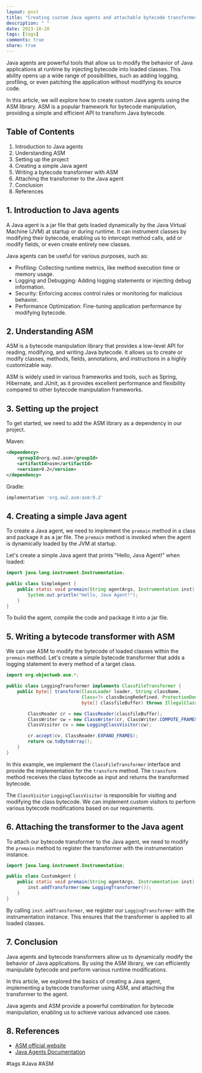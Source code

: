 ```yaml
---
layout: post
title: "Creating custom Java agents and attachable bytecode transformers with ASM Library"
description: " "
date: 2023-10-20
tags: [tags]
comments: true
share: true
---
```


Java agents are powerful tools that allow us to modify the behavior of Java applications at runtime by injecting bytecode into loaded classes. This ability opens up a wide range of possibilities, such as adding logging, profiling, or even patching the application without modifying its source code.

In this article, we will explore how to create custom Java agents using the ASM library. ASM is a popular framework for bytecode manipulation, providing a simple and efficient API to transform Java bytecode.

## Table of Contents
1. Introduction to Java agents
2. Understanding ASM
3. Setting up the project
4. Creating a simple Java agent
5. Writing a bytecode transformer with ASM
6. Attaching the transformer to the Java agent
7. Conclusion
8. References

## 1. Introduction to Java agents
A Java agent is a jar file that gets loaded dynamically by the Java Virtual Machine (JVM) at startup or during runtime. It can instrument classes by modifying their bytecode, enabling us to intercept method calls, add or modify fields, or even create entirely new classes.

Java agents can be useful for various purposes, such as:

- Profiling: Collecting runtime metrics, like method execution time or memory usage.
- Logging and Debugging: Adding logging statements or injecting debug information.
- Security: Enforcing access control rules or monitoring for malicious behavior.
- Performance Optimization: Fine-tuning application performance by modifying bytecode.

## 2. Understanding ASM
ASM is a bytecode manipulation library that provides a low-level API for reading, modifying, and writing Java bytecode. It allows us to create or modify classes, methods, fields, annotations, and instructions in a highly customizable way.

ASM is widely used in various frameworks and tools, such as Spring, Hibernate, and JUnit, as it provides excellent performance and flexibility compared to other bytecode manipulation frameworks.

## 3. Setting up the project
To get started, we need to add the ASM library as a dependency in our project. 

Maven:
```xml
<dependency>
    <groupId>org.ow2.asm</groupId>
    <artifactId>asm</artifactId>
    <version>9.2</version>
</dependency>
```

Gradle:
```groovy
implementation 'org.ow2.asm:asm:9.2'
```

## 4. Creating a simple Java agent
To create a Java agent, we need to implement the `premain` method in a class and package it as a jar file. The `premain` method is invoked when the agent is dynamically loaded by the JVM at startup.

Let's create a simple Java agent that prints "Hello, Java Agent!" when loaded:

```java
import java.lang.instrument.Instrumentation;

public class SimpleAgent {
    public static void premain(String agentArgs, Instrumentation inst) {
        System.out.println("Hello, Java Agent!");
    }
}
```

To build the agent, compile the code and package it into a jar file.

## 5. Writing a bytecode transformer with ASM
We can use ASM to modify the bytecode of loaded classes within the `premain` method. Let's create a simple bytecode transformer that adds a logging statement to every method of a target class.

```java
import org.objectweb.asm.*;

public class LoggingTransformer implements ClassFileTransformer {
    public byte[] transform(ClassLoader loader, String className,
                            Class<?> classBeingRedefined, ProtectionDomain protectionDomain,
                            byte[] classfileBuffer) throws IllegalClassFormatException {

        ClassReader cr = new ClassReader(classfileBuffer);
        ClassWriter cw = new ClassWriter(cr, ClassWriter.COMPUTE_FRAMES);
        ClassVisitor cv = new LoggingClassVisitor(cw);

        cr.accept(cv, ClassReader.EXPAND_FRAMES);
        return cw.toByteArray();
    }
}
```

In this example, we implement the `ClassFileTransformer` interface and provide the implementation for the `transform` method. The `transform` method receives the class bytecode as input and returns the transformed bytecode.

The `ClassVisitor` `LoggingClassVisitor` is responsible for visiting and modifying the class bytecode. We can implement custom visitors to perform various bytecode modifications based on our requirements.

## 6. Attaching the transformer to the Java agent
To attach our bytecode transformer to the Java agent, we need to modify the `premain` method to register the transformer with the instrumentation instance.

```java
import java.lang.instrument.Instrumentation;

public class CustomAgent {
    public static void premain(String agentArgs, Instrumentation inst) {
        inst.addTransformer(new LoggingTransformer());
    }
}
```

By calling `inst.addTransformer`, we register our `LoggingTransformer` with the instrumentation instance. This ensures that the transformer is applied to all loaded classes.

## 7. Conclusion
Java agents and bytecode transformers allow us to dynamically modify the behavior of Java applications. By using the ASM library, we can efficiently manipulate bytecode and perform various runtime modifications.

In this article, we explored the basics of creating a Java agent, implementing a bytecode transformer using ASM, and attaching the transformer to the agent.

Java agents and ASM provide a powerful combination for bytecode manipulation, enabling us to achieve various advanced use cases.

## 8. References
- [ASM official website](https://asm.ow2.io/)
- [Java Agents Documentation](https://docs.oracle.com/javase/8/docs/api/java/lang/instrument/package-summary.html)

#tags #Java #ASM